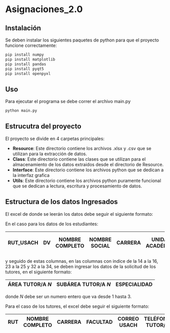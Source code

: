 # Asignaciones_2.0

## Instalación

Se deben instalar los siguientes paquetes de python para que el proyecto funcione correctamente:

```bash
pip install numpy
pip install matplotlib
pip install pandas
pip install pyqt5
pip install openpyxl

```

## Uso

Para ejecutar el programa se debe correr el archivo main.py

```bash
python main.py
```

## Estrucutra del proyecto

El proyecto se divide en 4 carpetas principales:

- **Resource**: Este directorio contiene los archivos .xlsx y .csv que se utilizan para la extracción de datos.
- **Class**: Este directorio contiene las clases que se utilizan para el almacenamiento de los datos extraidos desde el directorio de Resource.
- **Interface**: Este directorio contiene los archivos python que se dedican a la interfaz grafica
- **Utils**: Este directorio contiene los archivos python puramente funcional que se dedican a lectura, escritura y procesamiento de datos.

## Estructura de los datos Ingresados

El excel de donde se leerán los datos debe seguir el siguiente formato:

En el caso para los datos de los estudiantes:

|RUT_USACH|DV|NOMBRE COMPLETO|NOMBRE SOCIAL|CARRERA|UNIDAD ACADÉMICA|VÍA DE ACCESO|VÍA PAIEP|IES ACOMPAÑAMIENTO|CORREO USACH|CORREO PERSONAL|TELÉFONO 1|TELÉFONO 2|MATRICULADO 1s2023 (SI/NO)|
|---|---|---|---|---|---|---|---|---|---|---|---|---|---|

y seguido de estas columnas, en las columnas con indice de la 14 a la 16, 23 a la 25 y 32 a la 34, se deben ingresar los datos de la solicitud de los tutores, en el siguiente formato:

|ÁREA TUTOR/A *N*|SUBÁREA TUTOR/A *N*|ESPECIALIDAD|
|---|---|---|

donde *N* debe ser un numero entero que va desde 1 hasta 3.

Para el caso de los tutores, el excel debe seguir el siguiente formato:

|RUT|NOMBRE COMPLETO|CARRERA|FACULTAD|CORREO USACH|TELÉFONO TUTOR/A|CORREO PERSONAL|ÁREA|Subárea|N° de horas|
|---|---|---|---|---|---|---|---|---|---|

